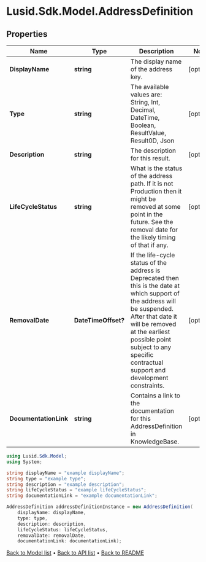 # Lusid.Sdk.Model.AddressDefinition

## Properties

Name | Type | Description | Notes
------------ | ------------- | ------------- | -------------
**DisplayName** | **string** | The display name of the address key. | [optional] 
**Type** | **string** | The available values are: String, Int, Decimal, DateTime, Boolean, ResultValue, Result0D, Json | [optional] 
**Description** | **string** | The description for this result. | [optional] 
**LifeCycleStatus** | **string** | What is the status of the address path. If it is not Production then it might be removed at some point in the future.  See the removal date for the likely timing of that if any. | [optional] 
**RemovalDate** | **DateTimeOffset?** | If the life-cycle status of the address is Deprecated then this is the date at which support of the address will be suspended.  After that date it will be removed at the earliest possible point subject to any specific contractual support and development constraints. | [optional] 
**DocumentationLink** | **string** | Contains a link to the documentation for this AddressDefinition in KnowledgeBase. | [optional] 

```csharp
using Lusid.Sdk.Model;
using System;

string displayName = "example displayName";
string type = "example type";
string description = "example description";
string lifeCycleStatus = "example lifeCycleStatus";
string documentationLink = "example documentationLink";

AddressDefinition addressDefinitionInstance = new AddressDefinition(
    displayName: displayName,
    type: type,
    description: description,
    lifeCycleStatus: lifeCycleStatus,
    removalDate: removalDate,
    documentationLink: documentationLink);
```

[Back to Model list](../README.md#documentation-for-models) &#8226; [Back to API list](../README.md#documentation-for-api-endpoints) &#8226; [Back to README](../README.md)
